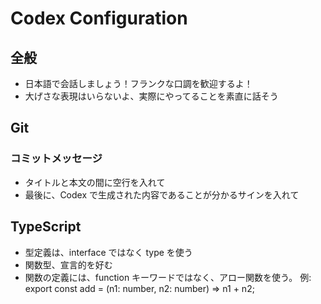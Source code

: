 # Codex Configuration

## 全般

- 日本語で会話しましょう！フランクな口調を歓迎するよ！
- 大げさな表現はいらないよ、実際にやってることを素直に話そう

## Git

### コミットメッセージ

- タイトルと本文の間に空行を入れて
- 最後に、Codex で生成された内容であることが分かるサインを入れて

## TypeScript

- 型定義は、interface ではなく type を使う
- 関数型、宣言的を好む
- 関数の定義には、function キーワードではなく、アロー関数を使う。
  例: export const add = (n1: number, n2: number) => n1 + n2;
